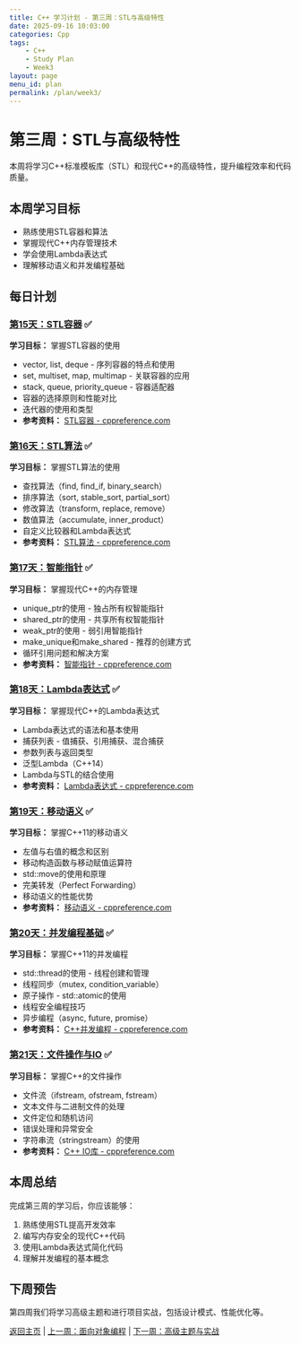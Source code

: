 ```yaml
---
title: C++ 学习计划 - 第三周：STL与高级特性
date: 2025-09-16 10:03:00
categories: Cpp
tags:
    - C++ 
    - Study Plan
    - Week3
layout: page
menu_id: plan
permalink: /plan/week3/
---
```


# 第三周：STL与高级特性

本周将学习C++标准模板库（STL）和现代C++的高级特性，提升编程效率和代码质量。

## 本周学习目标
- 熟练使用STL容器和算法
- 掌握现代C++内存管理技术
- 学会使用Lambda表达式
- 理解移动语义和并发编程基础

## 每日计划

### [第15天：STL容器](/plan/week3/day15/) ✅
**学习目标：** 掌握STL容器的使用
- vector, list, deque - 序列容器的特点和使用
- set, multiset, map, multimap - 关联容器的应用
- stack, queue, priority_queue - 容器适配器
- 容器的选择原则和性能对比
- 迭代器的使用和类型
- **参考资料：** [STL容器 - cppreference.com](https://en.cppreference.com/w/cpp/container)

### [第16天：STL算法](/plan/week3/day16/) ✅
**学习目标：** 掌握STL算法的使用
- 查找算法（find, find_if, binary_search）
- 排序算法（sort, stable_sort, partial_sort）
- 修改算法（transform, replace, remove）
- 数值算法（accumulate, inner_product）
- 自定义比较器和Lambda表达式
- **参考资料：** [STL算法 - cppreference.com](https://en.cppreference.com/w/cpp/algorithm)

### [第17天：智能指针](/plan/week3/day17/) ✅
**学习目标：** 掌握现代C++的内存管理
- unique_ptr的使用 - 独占所有权智能指针
- shared_ptr的使用 - 共享所有权智能指针
- weak_ptr的使用 - 弱引用智能指针
- make_unique和make_shared - 推荐的创建方式
- 循环引用问题和解决方案
- **参考资料：** [智能指针 - cppreference.com](https://en.cppreference.com/w/cpp/memory)

### [第18天：Lambda表达式](/plan/week3/day18/) ✅
**学习目标：** 掌握现代C++的Lambda表达式
- Lambda表达式的语法和基本使用
- 捕获列表 - 值捕获、引用捕获、混合捕获
- 参数列表与返回类型
- 泛型Lambda（C++14）
- Lambda与STL的结合使用
- **参考资料：** [Lambda表达式 - cppreference.com](https://en.cppreference.com/w/cpp/language/lambda)

### [第19天：移动语义](/plan/week3/day19/) ✅
**学习目标：** 掌握C++11的移动语义
- 左值与右值的概念和区别
- 移动构造函数与移动赋值运算符
- std::move的使用和原理
- 完美转发（Perfect Forwarding）
- 移动语义的性能优势
- **参考资料：** [移动语义 - cppreference.com](https://en.cppreference.com/w/cpp/language/move_constructor)

### [第20天：并发编程基础](/plan/week3/day20/) ✅
**学习目标：** 掌握C++11的并发编程
- std::thread的使用 - 线程创建和管理
- 线程同步（mutex, condition_variable）
- 原子操作 - std::atomic的使用
- 线程安全编程技巧
- 异步编程（async, future, promise）
- **参考资料：** [C++并发编程 - cppreference.com](https://en.cppreference.com/w/cpp/thread)

### [第21天：文件操作与IO](/plan/week3/day21/) ✅
**学习目标：** 掌握C++的文件操作
- 文件流（ifstream, ofstream, fstream）
- 文本文件与二进制文件的处理
- 文件定位和随机访问
- 错误处理和异常安全
- 字符串流（stringstream）的使用
- **参考资料：** [C++ IO库 - cppreference.com](https://en.cppreference.com/w/cpp/io)

## 本周总结
完成第三周的学习后，你应该能够：
1. 熟练使用STL提高开发效率
2. 编写内存安全的现代C++代码
3. 使用Lambda表达式简化代码
4. 理解并发编程的基本概念

## 下周预告
第四周我们将学习高级主题和进行项目实战，包括设计模式、性能优化等。

[返回主页](/plan/) | [上一周：面向对象编程](/plan/week2/) | [下一周：高级主题与实战](/plan/week4/)
